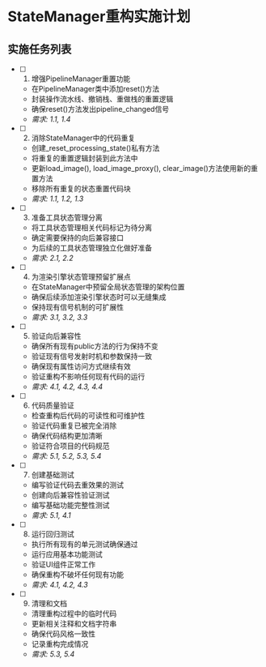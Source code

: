 # StateManager重构实施计划

## 实施任务列表

- [ ] 1. 增强PipelineManager重置功能

  - 在PipelineManager类中添加reset()方法
  - 封装操作流水线、撤销栈、重做栈的重置逻辑
  - 确保reset()方法发出pipeline_changed信号
  - _需求: 1.1, 1.4_

- [ ] 2. 消除StateManager中的代码重复

  - 创建_reset_processing_state()私有方法
  - 将重复的重置逻辑封装到此方法中
  - 更新load_image(), load_image_proxy(), clear_image()方法使用新的重置方法
  - 移除所有重复的状态重置代码块
  - _需求: 1.1, 1.2, 1.3_

- [ ] 3. 准备工具状态管理分离

  - 将工具状态管理相关代码标记为待分离
  - 确定需要保持的向后兼容接口
  - 为后续的工具状态管理独立化做好准备
  - _需求: 2.1, 2.2_

- [ ] 4. 为渲染引擎状态管理预留扩展点

  - 在StateManager中预留全局状态管理的架构位置
  - 确保后续添加渲染引擎状态时可以无缝集成
  - 保持现有信号机制的可扩展性
  - _需求: 3.1, 3.2, 3.3_

- [ ] 5. 验证向后兼容性

  - 确保所有现有public方法的行为保持不变
  - 验证现有信号发射时机和参数保持一致
  - 确保现有属性访问方式继续有效
  - 验证重构不影响任何现有代码的运行
  - _需求: 4.1, 4.2, 4.3, 4.4_

- [ ] 6. 代码质量验证

  - 检查重构后代码的可读性和可维护性
  - 验证代码重复已被完全消除
  - 确保代码结构更加清晰
  - 验证符合项目的代码规范
  - _需求: 5.1, 5.2, 5.3, 5.4_

- [ ] 7. 创建基础测试

  - 编写验证代码去重效果的测试
  - 创建向后兼容性验证测试
  - 编写基础功能完整性测试
  - _需求: 5.1, 4.1_

- [ ] 8. 运行回归测试

  - 执行所有现有的单元测试确保通过
  - 运行应用基本功能测试
  - 验证UI组件正常工作
  - 确保重构不破坏任何现有功能
  - _需求: 4.1, 4.2, 4.3_

- [ ] 9. 清理和文档

  - 清理重构过程中的临时代码
  - 更新相关注释和文档字符串
  - 确保代码风格一致性
  - 记录重构完成情况
  - _需求: 5.3, 5.4_